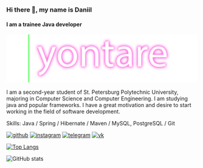 ### Hi there 👋, my name is Daniil
#### I am a trainee Java developer
![I am a junior Java developer](https://github.com/Fabrissou/Fabrissou/blob/main/yontare2.png?raw=true)

I am a second-year student of St. Petersburg Polytechnic University, majoring in Computer Science and Computer Engineering. I am studying java and popular frameworks. I have a great motivation and desire to start working in the field of software development.

Skills: Java / Spring / Hibernate / Maven / MySQL, PostgreSQL / Git



[<img src='https://cdn.jsdelivr.net/npm/simple-icons@3.0.1/icons/github.svg' alt='github' height='40'>](https://github.com/Fabrissou)  [<img src='https://cdn.jsdelivr.net/npm/simple-icons@3.0.1/icons/instagram.svg' alt='instagram' height='40'>](https://www.instagram.com/lildanich/)  [<img src='https://cdn.jsdelivr.net/npm/simple-icons@3.0.1/icons/telegram.svg' alt='telegram' height='40'>](https://t.me/yontaree)  [<img src='https://cdn.jsdelivr.net/npm/simple-icons@3.0.1/icons/vk.svg' alt='vk' height='40'>](https://vk.com/yontare)  

[![Top Langs](https://github-readme-stats.vercel.app/api/top-langs/?username=Fabrissou)](https://github.com/anuraghazra/github-readme-stats)

![GitHub stats](https://github-readme-stats.vercel.app/api?username=Fabrissou&show_icons=true)  

